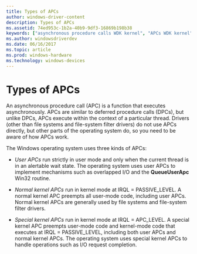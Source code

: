 ```yaml
---
title: Types of APCs
author: windows-driver-content
description: Types of APCs
ms.assetid: 74ed953c-1b2a-40b9-9df3-16869b198b38
keywords: ["asynchronous procedure calls WDK kernel", "APCs WDK kernel", "user APCs WDK kernel", "normal kernel APCs WDK kernel", "special kernel APCs WDK kernel"]
ms.author: windowsdriverdev
ms.date: 06/16/2017
ms.topic: article
ms.prod: windows-hardware
ms.technology: windows-devices
---
```


# Types of APCs


An asynchronous procedure call (APC) is a function that executes asynchronously. APCs are similar to deferred procedure calls (DPCs), but unlike DPCs, APCs execute within the context of a particular thread. Drivers (other than file systems and file-system filter drivers) do not use APCs directly, but other parts of the operating system do, so you need to be aware of how APCs work.

The Windows operating system uses three kinds of APCs:

-   *User APCs* run strictly in user mode and only when the current thread is in an alertable wait state. The operating system uses user APCs to implement mechanisms such as overlapped I/O and the **QueueUserApc** Win32 routine.

-   *Normal kernel APCs* run in kernel mode at IRQL = PASSIVE\_LEVEL. A normal kernel APC preempts all user-mode code, including user APCs. Normal kernel APCs are generally used by file systems and file-system filter drivers.

-   *Special kernel APCs* run in kernel mode at IRQL = APC\_LEVEL. A special kernel APC preempts user-mode code and kernel-mode code that executes at IRQL = PASSIVE\_LEVEL, including both user APCs and normal kernel APCs. The operating system uses special kernel APCs to handle operations such as I/O request completion.

 

 




